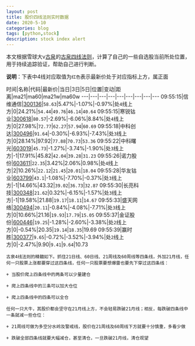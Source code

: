 ```yaml
---
layout: post
title: 股价四线法则实时数据
date: 2020-5-10
categories: blog
tags: [python,stock]
description: stock index alert
---
```



本文根据雪球大v[古泉](https://xueqiu.com/u/7148646888)的[古泉四线法则](https://xueqiu.com/7148646888/130498192)，计算了自己的一些自选股当前所处位置，用于持续追踪验证，帮助自己进行判断。

**说明**：下表中4线对应取值为`红色`表示最新价处于对应指标上方，属正面

时间|名称|代码|最新价|当日|3日|5日|位置|变动|距离|ma21|ma60|ma21w|ma60w
---|---|---|---|---|---|---|---|---
09:55:15|信维通信|[300136](https://xueqiu.com/S/SZ300136)|`58.63`|5.47%|-1.07%|-0.97%|处`4`线上方|0|24.21%|`54.44`|`49.76`|`46.14`|`40.64`
09:55:15|寒锐钴业|[300618](https://xueqiu.com/S/SZ300618)|`80.57`|-2.69%|-6.06%|8.84%|处`4`线上方|0|27.98%|`72.77`|`62.27`|`57.94`|`60.69`
09:55:18|中科创达|[300496](https://xueqiu.com/S/SZ300496)|`91.64`|-0.30%|-6.93%|-7.43%|处`3`线上方|0|28.14%|97.92|`77.88`|`70.73`|`53.36`
09:55:22|中科曙光|[603019](https://xueqiu.com/S/SH603019)|`45.73`|-1.27%|-3.74%|-1.90%|处`3`线上方|-1|17.91%|45.82|`42.04`|`39.28`|`31.23`
09:55:26|诺力股份|[603611](https://xueqiu.com/S/SH603611)|`22.35`|3.42%|2.06%|0.98%|处`4`线上方|2|10.26%|`22.12`|`21.45`|`20.01`|`18.04`
09:55:28|华友钴业|[603799](https://xueqiu.com/S/SH603799)|`43.1`|-1.08%|-7.70%|-0.37%|处`3`线上方|-1|14.66%|43.32|`39.02`|`36.73`|`32.87`
09:55:30|长亮科技|[300348](https://xueqiu.com/S/SZ300348)|`21.62`|0.32%|-6.15%|-1.57%|处`3`线上方|-1|19.58%|21.88|`19.17`|`18.11`|`14.67`
09:55:33|盛天网络|[300494](https://xueqiu.com/S/SZ300494)|`20.11`|-0.84%|-4.08%|-7.71%|处`3`线上方|0|10.66%|21.16|`19.93`|`17.79`|`15.05`
09:55:37|金证股份|[600446](https://xueqiu.com/S/SH600446)|`19.25`|-1.28%|-2.60%|-3.38%|处`2`线上方|0|-0.54%|20.35|`19.14`|`18.35`|19.69
09:55:39|赢时胜|[300377](https://xueqiu.com/S/SZ300377)|`9.65`|-0.72%|-3.52%|-3.94%|处`2`线上方|0|-2.47%|9.90|`9.41`|`9.64`|10.73

```
古泉4线法则的精髓如下。抓住21日线、60日线、21周线及60周线等四条线，外加21月线，任何一只股票上涨都要穿过这四条线，任何一只股票要想爆雷也要先下穿过这四条线：

+ 当股价爬上四条线中的两条可以少量建仓

+ 爬上四条线中的三条可以加大仓位

+ 爬上四条线中的四条可以全仓

任何一只大牛，其股价都会坚守在21月线上方，不会轻易跌破21月线；相反，每跌破四条线中一条就减一些仓位：

+ 21周线可做为多空分水岭及警戒线，股价在21周线及60周线下方就要十分慎重，多看少做

+ 跌破全部四条线就要大幅减仓，甚至清仓，一旦跌破21月线，清仓观望
```